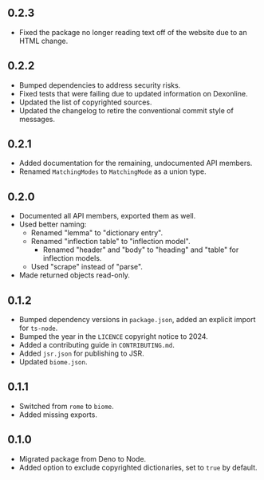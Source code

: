 ## 0.2.3

- Fixed the package no longer reading text off of the website due to an HTML change.

## 0.2.2

- Bumped dependencies to address security risks.
- Fixed tests that were failing due to updated information on Dexonline.
- Updated the list of copyrighted sources.
- Updated the changelog to retire the conventional commit style of messages.

## 0.2.1

- Added documentation for the remaining, undocumented API members.
- Renamed `MatchingModes` to `MatchingMode` as a union type.

## 0.2.0

- Documented all API members, exported them as well.
- Used better naming:
  - Renamed "lemma" to "dictionary entry".
  - Renamed "inflection table" to "inflection model".
    - Renamed "header" and "body" to "heading" and "table" for inflection models.
  - Used "scrape" instead of "parse". 
- Made returned objects read-only.

## 0.1.2

- Bumped dependency versions in `package.json`, added an explicit import for `ts-node`.
- Bumped the year in the `LICENCE` copyright notice to 2024.
- Added a contributing guide in `CONTRIBUTING.md`.
- Added `jsr.json` for publishing to JSR.
- Updated `biome.json`.

## 0.1.1

- Switched from `rome` to `biome`.
- Added missing exports.

## 0.1.0

- Migrated package from Deno to Node.
- Added option to exclude copyrighted dictionaries, set to `true` by default.
